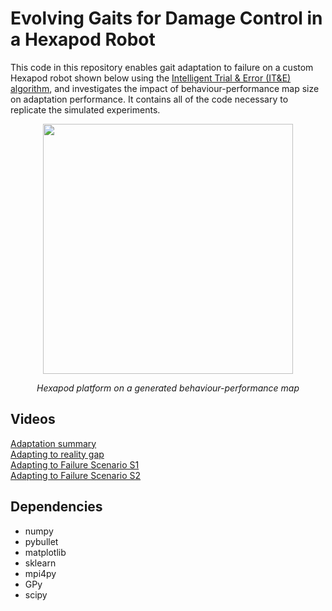 # Evolving Gaits for Damage Control in a Hexapod Robot

This code in this repository enables gait adaptation to failure on a custom Hexapod robot shown below using the [Intelligent Trial & Error (IT&E) algorithm](https://doi.org/10.1038/nature14422), and investigates the impact of behaviour-performance map size on adaptation performance. It contains all of the code necessary to replicate the simulated experiments.

<p align="center">
  <img src="cover_image.png" width="400"/>
</p>

<p align="center">
  <i> Hexapod platform on a generated behaviour-performance map </i>
</p>

## Videos
[Adaptation summary](https://youtu.be/3KyUpPa7iBk)\
[Adapting to reality gap](https://youtu.be/4OiwZUYhZuA)\
[Adapting to Failure Scenario S1](https://youtu.be/4rsNQu46i6c)\
[Adapting to Failure Scenario S2](https://youtu.be/6fp-Spu_-Wc)

## Dependencies
- numpy
- pybullet
- matplotlib
- sklearn
- mpi4py
- GPy
- scipy
